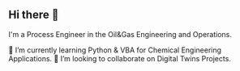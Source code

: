 ## Hi there 👋

I'm a Process Engineer in the Oil&Gas Engineering and Operations.

🌱 I’m currently learning Python & VBA for Chemical Engineering Applications.
👯 I’m looking to collaborate on Digital Twins Projects.
<!--
**TahaZier/TahaZier** is a ✨ _special_ ✨ repository because its `README.md` (this file) appears on your GitHub profile.

Here are some ideas to get you started:

- 🔭 I’m currently working on ...
- 🌱 I’m currently learning ...
- 👯 I’m looking to collaborate on ...
- 🤔 I’m looking for help with ...
- 💬 Ask me about ...
- 📫 How to reach me: ...
- 😄 Pronouns: ...
- ⚡ Fun fact: ...
-->

